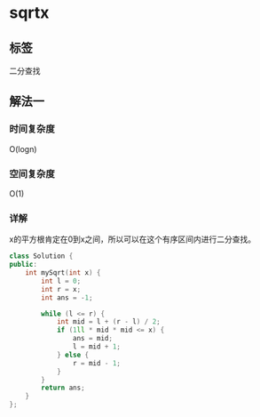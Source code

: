 # sqrtx

## 标签
二分查找

## 解法一

### 时间复杂度
O(logn)

### 空间复杂度
O(1)

### 详解
x的平方根肯定在0到x之间，所以可以在这个有序区间内进行二分查找。

```c++
class Solution {
public:
    int mySqrt(int x) {
        int l = 0;
        int r = x;
        int ans = -1;

        while (l <= r) {
            int mid = l + (r - l) / 2;
            if (1ll * mid * mid <= x) {
                ans = mid;
                l = mid + 1;
            } else {
                r = mid - 1;
            }
        }
        return ans;
    }
};
```

